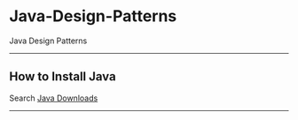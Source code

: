 # Java-Design-Patterns
Java Design Patterns

***

## How to Install Java

Search [Java Downloads](https://www.oracle.com/java/technologies/downloads/)

***
